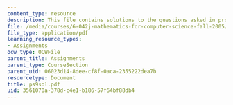 ```yaml
---
content_type: resource
description: This file contains solutions to the questions asked in problem set 9.
file: /media/courses/6-042j-mathematics-for-computer-science-fall-2005/3561070a378dc4e1b18657f64bf88db4_ps9sol.pdf
file_type: application/pdf
learning_resource_types:
- Assignments
ocw_type: OCWFile
parent_title: Assignments
parent_type: CourseSection
parent_uid: 06023d14-8dee-cf8f-0aca-2355222dea7b
resourcetype: Document
title: ps9sol.pdf
uid: 3561070a-378d-c4e1-b186-57f64bf88db4
---
```


